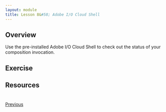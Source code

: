 ```yaml
---
layout: module
title: Lesson 8&#58; Adobe I/O Cloud Shell 
---
```


## Overview
Use the pre-installed Adobe I/O Cloud Shell to check out the status of your composition invocation.

## Exercise

## Resources

<div class="row" style="margin-top:40px;">
<div class="col-sm-12">
<a href="lesson7.html" class="btn btn-default"><i class="glyphicon glyphicon-chevron-left"></i> Previous</a>
</div>
</div>
